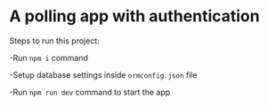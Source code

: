 # A polling app with authentication

Steps to run this project:

-Run `npm i` command

-Setup database settings inside `ormconfig.json` file

-Run `npm run dev` command to start the app

